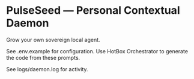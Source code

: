 # PulseSeed — Personal Contextual Daemon

Grow your own sovereign local agent.

See .env.example for configuration.
Use HotBox Orchestrator to generate the code from these prompts.

See logs/daemon.log for activity.

